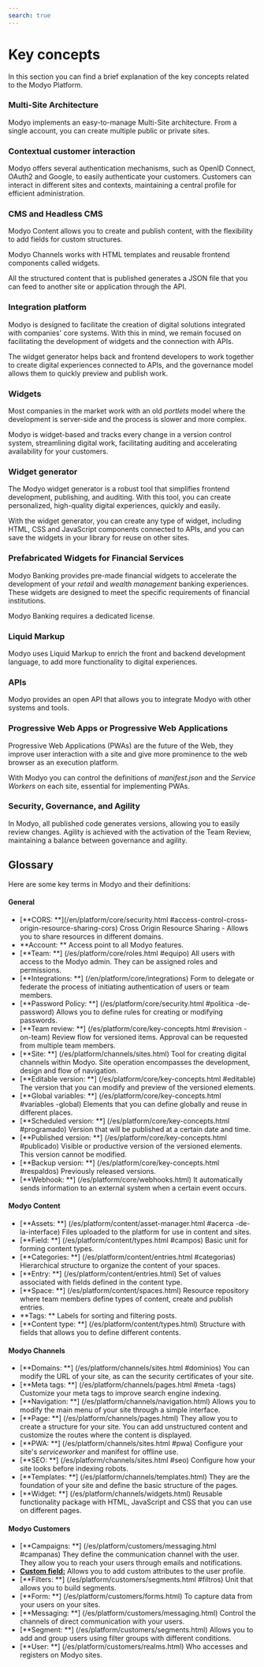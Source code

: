 ```yaml
---
search: true
---
```


# Key concepts

In this section you can find a brief explanation of the key concepts related to the Modyo Platform.


### Multi-Site Architecture

Modyo implements an easy-to-manage Multi-Site architecture. From a single account, you can create multiple public or private sites.

### Contextual customer interaction

Modyo offers several authentication mechanisms, such as OpenID Connect, OAuth2 and Google, to easily authenticate your customers. Customers can interact in different sites and contexts, maintaining a central profile for efficient administration.

### CMS and Headless CMS

Modyo Content allows you to create and publish content, with the flexibility to add fields for custom structures.

Modyo Channels works with HTML templates and reusable frontend components called widgets.

All the structured content that is published generates a JSON file that you can feed to another site or application through the API.


### Integration platform

Modyo is designed to facilitate the creation of digital solutions integrated with companies' core systems. With this in mind, we remain focused on facilitating the development of widgets and the connection with APIs.

The widget generator helps back and frontend developers to work together to create digital experiences connected to APIs, and the governance model allows them to quickly preview and publish work.

### Widgets

Most companies in the market work with an old _portlets_ model where the development is server-side and the process is slower and more complex.

Modyo is widget-based and tracks every change in a version control system, streamlining digital work, facilitating auditing and accelerating availability for your customers.

### Widget generator

The Modyo widget generator is a robust tool that simplifies frontend development, publishing, and auditing. With this tool, you can create personalized, high-quality digital experiences, quickly and easily.

With the widget generator, you can create any type of widget, including HTML, CSS and JavaScript components connected to APIs, and you can save the widgets in your library for reuse on other sites.

### Prefabricated Widgets for Financial Services

Modyo Banking provides pre-made financial widgets to accelerate the development of your _retail_ and _wealth management_ banking experiences. These widgets are designed to meet the specific requirements of financial institutions.

Modyo Banking requires a dedicated license.

### Liquid Markup

Modyo uses Liquid Markup to enrich the front and backend development language, to add more functionality to digital experiences.

### APIs

Modyo provides an open API that allows you to integrate Modyo with other systems and tools.

### Progressive Web Apps or Progressive Web Applications
Progressive Web Applications (PWAs) are the future of the Web, they improve user interaction with a site and give more prominence to the web browser as an execution platform.

With Modyo you can control the definitions of _manifest.json_ and the _Service Workers_ on each site, essential for implementing PWAs.

### Security, Governance, and Agility

In Modyo, all published code generates versions, allowing you to easily review changes. Agility is achieved with the activation of the Team Review, maintaining a balance between governance and agility.

## Glossary
Here are some key terms in Modyo and their definitions:

#### General

* [**CORS: **](/en/platform/core/security.html #access-control-cross-origin-resource-sharing-cors) Cross Origin Resource Sharing - Allows you to share resources in different domains.
* **Account: ** Access point to all Modyo features.
* [**Team: **] (/es/platform/core/roles.html #equipo) All users with access to the Modyo admin. They can be assigned roles and permissions.
* [**Integrations: **] (/en/platform/core/integrations) Form to delegate or federate the process of initiating authentication of users or team members.
* [**Password Policy: **] (/es/platform/core/security.html #politica -de-password) Allows you to define rules for creating or modifying passwords.
* [**Team review: **] (/es/platform/core/key-concepts.html #revision -on-team) Review flow for versioned items. Approval can be requested from multiple team members.
* [**Site: **] (/es/platform/channels/sites.html) Tool for creating digital channels within Modyo. Site operation encompasses the development, design and flow of navigation.
* [**Editable version: **] (/es/platform/core/key-concepts.html #editable) The version that you can modify and preview of the versioned elements.
* [**Global variables: **] (/es/platform/core/key-concepts.html #variables -global) Elements that you can define globally and reuse in different places.
* [**Scheduled version: **] (/es/platform/core/key-concepts.html #programado) Version that will be published at a certain date and time.
* [**Published version: **] (/es/platform/core/key-concepts.html #publicado) Visible or productive version of the versioned elements. This version cannot be modified.
* [**Backup version: **] (/es/platform/core/key-concepts.html #respaldos) Previously released versions.
* [**Webhook: **] (/es/platform/core/webhooks.html) It automatically sends information to an external system when a certain event occurs.


#### Modyo Content

* [**Assets: **] (/es/platform/content/asset-manager.html #acerca -de-la-interface) Files uploaded to the platform for use in content and sites.
* [**Field: **] (/es/platform/content/types.html #campos) Basic unit for forming content types.
* [**Categories: **] (/es/platform/content/entries.html #categorias) Hierarchical structure to organize the content of your spaces.
* [**Entry: **] (/es/platform/content/entries.html) Set of values associated with fields defined in the content type.
* [**Space: **] (/es/platform/content/spaces.html) Resource repository where team members define types of content, create and publish entries.
* **Tags: ** Labels for sorting and filtering posts.
* [**Content type: **] (/es/platform/content/types.html) Structure with fields that allows you to define different contents.


#### Modyo Channels

* [**Domains: **] (/es/platform/channels/sites.html #dominios) You can modify the URL of your site, as can the security certificates of your site.
* [**Meta tags: **] (/es/platform/channels/pages.html #meta -tags) Customize your meta tags to improve search engine indexing.
* [**Navigation: **] (/es/platform/channels/navigation.html) Allows you to modify the main menu of your site through a simple interface.
* [**Page: **] (/es/platform/channels/pages.html) They allow you to create a structure for your site. You can add unstructured content and customize the routes where the content is displayed.
* [**PWA: **] (/es/platform/channels/sites.html #pwa) Configure your site's _serviceworker_ and manifest for offline use.
* [**SEO: **] (/es/platform/channels/sites.html #seo) Configure how your site looks before indexing robots.
* [**Templates: **] (/es/platform/channels/templates.html) They are the foundation of your site and define the basic structure of the pages.
* [**Widget: **] (/es/platform/channels/widgets.html) Reusable functionality package with HTML, JavaScript and CSS that you can use on different pages.

#### Modyo Customers

* [**Campaigns: **] (/es/platform/customers/messaging.html #campanas) They define the communication channel with the user. They allow you to reach your users through emails and notifications.
* [**Custom field:**](/en/platform/customers/realms.html#custom-fields) Allows you to add custom attributes to the user profile.
* [**Filters: **] (/es/platform/customers/segments.html #filtros) Unit that allows you to build segments.
* [**Form: **] (/es/platform/customers/forms.html) To capture data from your users on your sites.
* [**Messaging: **] (/es/platform/customers/messaging.html) Control the channels of direct communication with your users.
* [**Segment: **] (/es/platform/customers/segments.html) Allows you to add and group users using filter groups with different conditions.
* [**User: **] (/es/platform/customers/realms.html) Who accesses and registers on Modyo sites.
